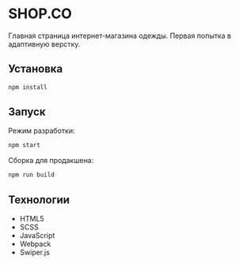 # SHOP.CO

Главная страница интернет-магазина одежды. Первая попытка в адаптивную верстку.

## Установка

```bash
npm install
```

## Запуск

Режим разработки:
```bash
npm start
```

Сборка для продакшена:
```bash
npm run build
```

## Технологии

- HTML5
- SCSS
- JavaScript
- Webpack
- Swiper.js
